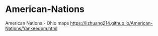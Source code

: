 # American-Nations
American Nations - Ohio maps
 https://lizhuang214.github.io/American-Nations/Yankeedom.html
